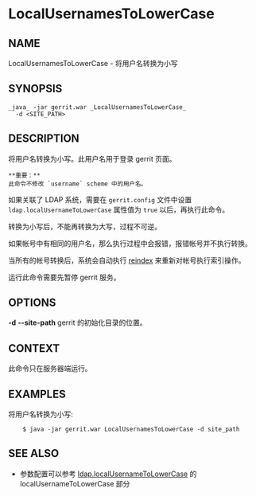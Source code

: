 # LocalUsernamesToLowerCase

## NAME
LocalUsernamesToLowerCase - 将用户名转换为小写

## SYNOPSIS
```
_java_ -jar gerrit.war _LocalUsernamesToLowerCase_
  -d <SITE_PATH>
```

## DESCRIPTION
将用户名转换为小写。此用户名用于登录 gerrit 页面。

```
**重要：**
此命令不修改 `username` scheme 中的用户名。
```

如果关联了 LDAP 系统，需要在 `gerrit.config` 文件中设置 `ldap.localUsernameToLowerCase` 属性值为 `true` 以后，再执行此命令。

转换为小写后，不能再转换为大写，过程不可逆。

如果帐号中有相同的用户名，那么执行过程中会报错，报错帐号并不执行转换。

当所有的帐号转换后，系统会自动执行 [reindex](pgm-reindex.md) 来重新对帐号执行索引操作。

运行此命令需要先暂停 gerrit 服务。

## OPTIONS

**-d**
**--site-path**
	gerrit 的初始化目录的位置。

## CONTEXT
此命令只在服务器端运行。

## EXAMPLES
将用户名转换为小写:

```
	$ java -jar gerrit.war LocalUsernamesToLowerCase -d site_path
```

## SEE ALSO

* 参数配置可以参考 [ldap.localUsernameToLowerCase](config-gerrit.md) 的 localUsernameToLowerCase 部分

